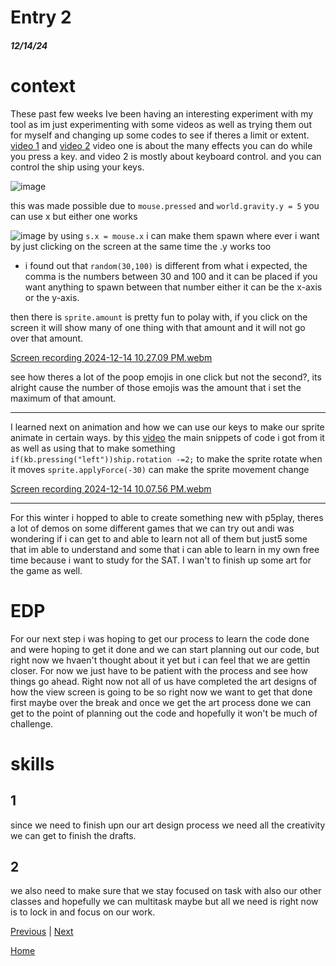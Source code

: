 # Entry 2
##### 12/14/24

# context
 These past few weeks Ive been having an interesting experiment with my tool as im just experimenting with some videos as well as trying them out for myself and changing up some codes to see if theres a limit or extent. [video 1](https://www.youtube.com/watch?si=a9HOemx9wk-jo5N2&v=XsTXsHxgWJc&feature=youtu.be) and [video 2](https://www.youtube.com/watch?v=qBt_w3SELnw) video one is about the many effects you can do while you press a key. and video 2 is mostly about keyboard control. and you can control the ship using your keys.

![image](https://github.com/user-attachments/assets/3b1a5e81-9e64-4baa-a891-bb2f89cfdd69)

this was made possible due to `mouse.pressed` and `world.gravity.y = 5` you can use x but either one works

![image](https://github.com/user-attachments/assets/cc8a8354-4e4a-4eda-a9de-521503df0a95)
 by using `s.x = mouse.x` i can make them spawn where ever i want by just clicking on the screen at the same time the .y works too
- i found out that `random(30,100)` is different from what i expected, the comma is the numbers between 30 and 100 and it can be placed if you want anything to spawn between that number either it can be the x-axis or the y-axis.

then there is `sprite.amount` is pretty fun to polay with, if you click on the screen it will show many of one thing with that amount and it will not go over that amount.

[Screen recording 2024-12-14 10.27.09 PM.webm](https://github.com/user-attachments/assets/74cc6f6d-a601-4572-bfec-06f714f9abe4)

see how theres a lot of the poop emojis in one click but not the second?, its alright cause the number of those emojis was the amount that i set the maximum of that amount.

---

I learned next on animation and how we can use our keys to make our sprite animate in certain ways. by this [video](https://www.youtube.com/watch?v=qBt_w3SELnw) the main snippets of code i got from it as well as using that to make something 
`if(kb.pressing("left"))ship.rotation -=2;` to make the sprite rotate when it moves
`sprite.applyForce(-30)` can make the sprite movement change

[Screen recording 2024-12-14 10.07.56 PM.webm](https://github.com/user-attachments/assets/9e17ba46-8bed-4797-8ab3-a5bbcc3901d4)

---
For this winter i hopped to able to create something new with p5play, theres a lot of demos on some different games that we can try out andi was wondering if i can get to and able to learn not all of them but just5 some that im able to understand and some that i can able to learn in my own free time because i want to study for the SAT. I wan't to finish up some art for the game as well.

# EDP

For our next step i was hoping to get our process to learn the code done and were hoping to get it done and we can start planning out our code, but right now we hvaen't thought about it yet but i can feel that we are gettin closer. For now we just have to be patient with the process and see how things go ahead. Right now not all of us have completed the art designs of how the view screen is going to be so right now we want to get that done first maybe over the break and once we get the art process done we can get to the point of planning out the code and hopefully it won't be much of challenge.

# skills

## 1

since we need to finish upn our art design process we need all the creativity we can get to finish the drafts.

## 2 

we also need to make sure that we stay focused on task with also our other classes and hopefully we can multitask maybe but all we need is right now is to lock in and focus on our work.






[Previous](entry01.md) | [Next](entry03.md)

[Home](../README.md)
